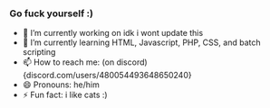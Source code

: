### Go fuck yourself :)


- 🔭 I’m currently working on idk i wont update this
- 🌱 I’m currently learning HTML, Javascript, PHP, CSS, and batch scripting
- 📫 How to reach me: (on discord){discord.com/users/480054493648650240}
- 😄 Pronouns: he/him
- ⚡ Fun fact: i like cats :)

